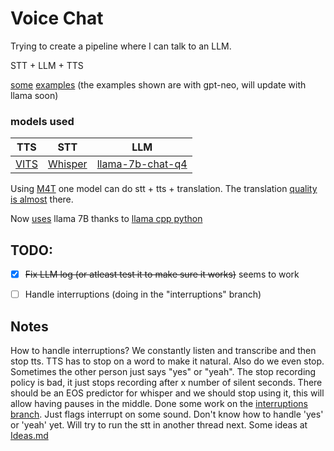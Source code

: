 # Voice Chat

Trying to create a pipeline where I can talk to an LLM.

STT + LLM + TTS

[some](./media/john_call_new.mp3) [examples](./media/john_call.mp3) (the examples shown are with gpt-neo, will update with llama soon)

### models used

| TTS                                                         | STT                                          | LLM                                                                    |
|-------------------------------------------------------------|----------------------------------------------|------------------------------------------------------------------------|
| [VITS](https://jaywalnut310.github.io/vits-demo/index.html) | [Whisper](https://github.com/openai/whisper) | [llama-7b-chat-q4](https://huggingface.co/TheBloke/Llama-2-7B-Chat-GGUF) |

Using [M4T](https://github.com/facebookresearch/seamless_communication) one model can do stt + tts + translation.
The translation [quality is almost](./media/translation_quality.png) there.

Now [uses](main_llama.py) llama 7B thanks to [llama cpp python](https://github.com/abetlen/llama-cpp-python)



## TODO:
- [x] ~~Fix LLM log (or atleast test it to make sure it works)~~ seems to work
- [ ] Handle interruptions (doing in the "interruptions" branch)


## Notes
How to handle interruptions? We constantly listen and transcribe and then stop tts. TTS has to stop on a word to make it natural. 
Also do we even stop. Sometimes the other person just says "yes" or "yeah". The stop recording policy is bad, it just stops recording after x
number of silent seconds. There should be an EOS predictor for whisper and we should stop using it, this will allow having pauses in the middle.
Done some work on the [interruptions branch](https://github.com/fakhirali/VoiceChat/tree/interuptions). Just flags 
interrupt on some sound. Don't know how to handle 'yes' or 'yeah' yet. Will try to run the stt in another thread next.
Some ideas at [Ideas.md](Ideas.md)


